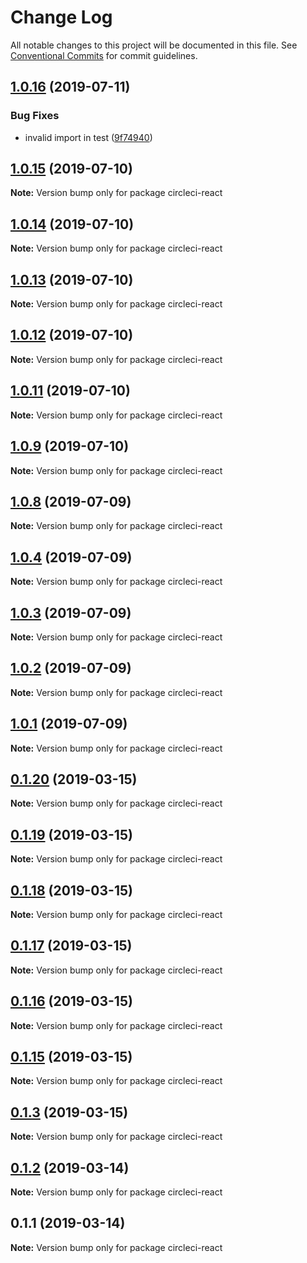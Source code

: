 # Change Log

All notable changes to this project will be documented in this file.
See [Conventional Commits](https://conventionalcommits.org) for commit guidelines.

## [1.0.16](https://github.com/chrisd08/vitalic-classic/compare/v1.0.15...v1.0.16) (2019-07-11)

### Bug Fixes

- invalid import in test ([9f74940](https://github.com/chrisd08/vitalic-classic/commit/9f74940))

## [1.0.15](https://github.com/chrisd08/vitalic-classic/compare/v1.0.14...v1.0.15) (2019-07-10)

**Note:** Version bump only for package circleci-react

## [1.0.14](https://github.com/chrisd08/vitalic-classic/compare/v1.0.13...v1.0.14) (2019-07-10)

**Note:** Version bump only for package circleci-react

## [1.0.13](https://github.com/chrisd08/vitalic-classic/compare/v1.0.12...v1.0.13) (2019-07-10)

**Note:** Version bump only for package circleci-react

## [1.0.12](https://github.com/chrisd08/vitalic-classic/compare/v1.0.11...v1.0.12) (2019-07-10)

**Note:** Version bump only for package circleci-react

## [1.0.11](https://github.com/chrisd08/vitalic-classic/compare/v1.0.10...v1.0.11) (2019-07-10)

**Note:** Version bump only for package circleci-react

## [1.0.9](https://github.com/chrisd08/vitalic-classic/compare/v1.0.8...v1.0.9) (2019-07-10)

**Note:** Version bump only for package circleci-react

## [1.0.8](https://github.com/chrisd08/vitalic-classic/compare/v1.0.7...v1.0.8) (2019-07-09)

**Note:** Version bump only for package circleci-react

## [1.0.4](https://github.com/chrisd08/vitalic-classic/compare/v1.0.3...v1.0.4) (2019-07-09)

**Note:** Version bump only for package circleci-react

## [1.0.3](https://github.com/chrisd08/vitalic-classic/compare/v1.0.2...v1.0.3) (2019-07-09)

**Note:** Version bump only for package circleci-react

## [1.0.2](https://github.com/chrisd08/vitalic-classic/compare/v1.0.1...v1.0.2) (2019-07-09)

**Note:** Version bump only for package circleci-react

## [1.0.1](https://github.com/chrisd08/vitalic-classic/compare/v0.1.21...v1.0.1) (2019-07-09)

**Note:** Version bump only for package circleci-react

## [0.1.20](https://github.com/benawad/vitalic-classic/compare/v0.1.19...v0.1.20) (2019-03-15)

**Note:** Version bump only for package circleci-react

## [0.1.19](https://github.com/benawad/vitalic-classic/compare/v0.1.18...v0.1.19) (2019-03-15)

**Note:** Version bump only for package circleci-react

## [0.1.18](https://github.com/benawad/vitalic-classic/compare/v0.1.17...v0.1.18) (2019-03-15)

**Note:** Version bump only for package circleci-react

## [0.1.17](https://github.com/benawad/vitalic-classic/compare/v0.1.16...v0.1.17) (2019-03-15)

**Note:** Version bump only for package circleci-react

## [0.1.16](https://github.com/benawad/vitalic-classic/compare/v0.1.15...v0.1.16) (2019-03-15)

**Note:** Version bump only for package circleci-react

## [0.1.15](https://github.com/benawad/vitalic-classic/compare/v0.1.14...v0.1.15) (2019-03-15)

**Note:** Version bump only for package circleci-react

## [0.1.3](https://github.com/benawad/vitalic-classic/compare/v0.1.2...v0.1.3) (2019-03-15)

**Note:** Version bump only for package circleci-react

## [0.1.2](https://github.com/benawad/vitalic-classic/compare/v0.1.1...v0.1.2) (2019-03-14)

**Note:** Version bump only for package circleci-react

## 0.1.1 (2019-03-14)

**Note:** Version bump only for package circleci-react
